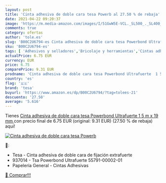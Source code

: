 ```yaml
---
layout: post
title: 'Cinta adhesiva de doble cara tesa Powerb al 27.50 % de rebaja'
date: 2021-04-22 09:20:37
image: 'https://m.media-amazon.com/images/I/51GwW5E-VCL._SL500_._SL400_.jpg'
comments: true
category: ofertas
author: 'tole.es'
slug: 'B00C2U6794-es Cinta adhesiva de doble cara tesa Powerbond Ultrafuerte 1...'
sku: 'B00C2U6794-es'
tags: [ 'Adhesivos y selladores','Bricolaje y herramientas','Cintas adhesivas','Cintas adhesivas de doble cara','Ferretería','adhesiva','cinta','tesa', ]
actualPrice: 6.75 EUR
currency: EUR
price: 6.75
comparePrice: 9.31 EUR
prodname: 'Cinta adhesiva de doble cara tesa Powerbond Ultrafuerte  1 5 m x 19 mm '
country: 'es'
flag: '🇪🇸'
brand: 'tesa'
buyurl: 'https://www.amazon.es/dp/B00C2U6794/?tag=tolees-21'
descuento: '27.50'
average: '5.616'
---
```


Tienes [Cinta adhesiva de doble cara tesa Powerbond Ultrafuerte  1 5 m x 19 mm ](https://www.amazon.es/dp/B00C2U6794/?tag=tolees-21) con precio final de  6.75 EUR (original: 9.31 EUR) (27.50 %  de rebaja) aqui!

[![Cinta adhesiva de doble cara tesa Powerb](https://m.media-amazon.com/images/I/51GwW5E-VCL._SL500_._SL400_.jpg)](https://www.amazon.es/dp/B00C2U6794/?tag=tolees-21)

🔎:

- Tesa - Cinta adhesiva de doble cara de fijación extrafuerte
- 937014 - Tsa Powerbond Ultrafuerte 55791-00002-01
- Papelería General - Cintas Adhesivas

[🛒 Comprar!!!](https://www.amazon.es/dp/B00C2U6794/?tag=tolees-21)
